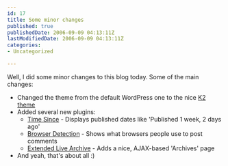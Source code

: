 ```yaml
---
id: 17
title: Some minor changes
published: true
publishedDate: 2006-09-09 04:13:11Z
lastModifiedDate: 2006-09-09 04:13:11Z
categories:
- Uncategorized

---
```


<p>Well, I did some minor changes to this blog today. Some of the main changes:</p>
<ul>
<li>Changed the theme from the default WordPress one to the nice <a href="http://www.getk2.com/">K2 theme</a></li>
<li>Added several new plugins:
<ul>
<li><a href="http://binarybonsai.com/wordpress/time-since/">Time Since</a> - Displays published dates like 'Published 1 week, 2 days ago'</li>
<li><a href="http://priyadi.net/archives/2005/03/29/wordpress-browser-detection-plugin/">Browser Detection</a> - Shows what browsers people use to post comments</li>
<li><a href="http://www.sonsofskadi.net/extended-live-archive/">Extended Live Archive</a>  - Adds a nice, AJAX-based 'Archives' page</li>
</ul>
</li>
<li>And yeah, that's about all :)</li>
</ul>

